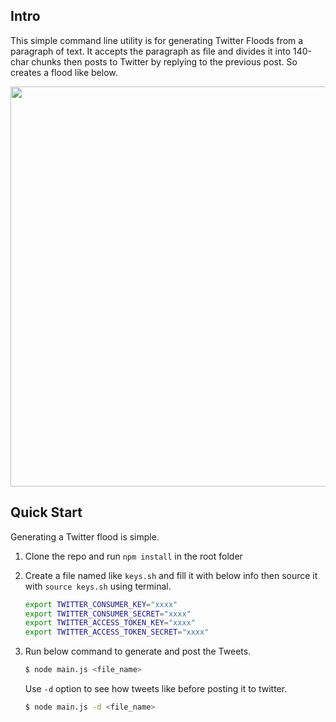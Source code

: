 ## Intro

This simple command line utility is for generating Twitter Floods from a paragraph of text. It accepts the paragraph as file and divides it into 140-char chunks then posts to Twitter by replying to the previous post. So creates a flood like below.

<img src="https://raw.github.com/gokhansengun/twitter-flood-generator/master/resources/example.png" width="640">

## Quick Start

Generating a Twitter flood is simple.

1. Clone the repo and run `npm install` in the root folder

2. Create a file named like `keys.sh` and fill it with below info then source it with `source keys.sh` using terminal.

    ```bash
    export TWITTER_CONSUMER_KEY="xxxx"
    export TWITTER_CONSUMER_SECRET="xxxx"
    export TWITTER_ACCESS_TOKEN_KEY="xxxx"
    export TWITTER_ACCESS_TOKEN_SECRET="xxxx"
    ```

3. Run below command to generate and post the Tweets.

    ```bash
    $ node main.js <file_name>
    ```

    Use `-d` option to see how tweets like before posting it to twitter.

    ```bash
    $ node main.js -d <file_name>
    ```

